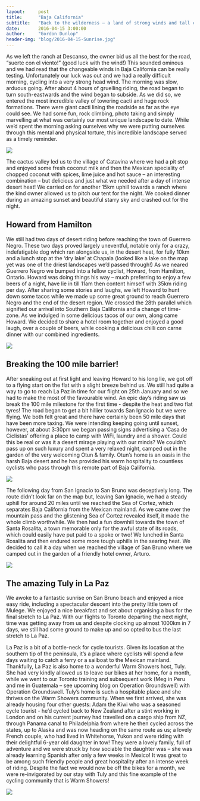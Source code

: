```yaml
---
layout:     post
title:      "Baja California"
subtitle:   "Back to the wilderness – a land of strong winds and tall cacti!"
date:       2016-04-15 3:00:00
author:     "Gordon Dunlop"
header-img: "blog/2016-04-15-Sunrise.jpg"
---
```

As we left the ranch at Descanso, the owner bid us all the best for the road, “suerte con el viento!” (good luck with the wind!) This sounded ominous and we had read that the changeable winds in Baja California can be really testing.  Unfortunately our luck was out and we had a really difficult morning, cycling into a very strong head wind. The morning was slow, arduous going. After about 4 hours of gruelling riding, the road began to turn south-eastwards and the wind began to subside. As we did so, we entered the most incredible valley of towering cacti and huge rock formations. There were giant cacti lining the roadside as far as the eye could see. We had some fun, rock climbing, photo taking and simply marvelling at what was certainly our most unique landscape to date. While we’d spent the morning asking ourselves why we were putting ourselves through this mental and physical torture, this incredible landscape served as a timely reminder.

<img class="img-responsive center-block" src ="{{ site.url }}/blog/2016-04-15-Cactus_Valley.jpg"/>

The cactus valley led us to the village of Catavina where we had a pit stop and enjoyed some fresh coconut milk and then the Mexican speciality of chopped coconut with spices, lime juice and hot sauce – an interesting combination – but delicious and just what we needed after a day of intense desert heat! We carried on for another 15km uphill towards a ranch where the kind owner allowed us to pitch our tent for the night. We cooked dinner during an amazing sunset and beautiful starry sky and crashed out for the night.

## Howard from Hamilton

We still had two days of desert riding before reaching the town of Guerrero Negro. These two days proved largely uneventful, notable only for a crazy, indefatigable dog which ran alongside us, in the desert heat, for fully 10km and a lunch stop at the ‘dry lake’ at Chapala (looked like a lake on the map yet was one of the driest landscapes we’d passed through!) As we neared Guerrero Negro we bumped into a fellow cyclist, Howard, from Hamilton, Ontario. Howard was doing things his way – much preferring to enjoy a few beers of a night, have lie in till 11am then content himself with 35km riding per day. After sharing some stories and laughs, we left Howard to hunt down some tacos while we made up some great ground to reach Guerrero Negro and the end of the desert region. We crossed the 28th parallel which signified our arrival into Southern Baja California and a change of time-zone. As we indulged in some delicious tacos of our own, along came Howard.   We decided to share a hotel room together and enjoyed a good laugh, over a couple of beers, while cooking a delicious chilli con carne dinner with our combined ingredients.

<img class="img-responsive center-block" src ="{{ site.url }}/blog/2016-04-15-Baja_Riding.jpg"/>

## Breaking the 100 mile barrier!

After sneaking out at first light and leaving Howard to his long lie, we got off to a flying start on the flat with a slight breeze behind us. We still had quite a way to go to reach La Paz in time for our flight on 25th January and so we had to make the most of the favourable wind. An epic day’s riding saw us break the 100 mile milestone for the first time - despite the heat and two flat tyres!  The road began to get a bit hillier towards San Ignacio but we were flying. We both felt great and there have certainly been 50 mile days that have been more taxing. We were intending keeping going until sunset, however, at about 3:30pm we began passing signs advertising a ‘Casa de Ciclistas’ offering a place to camp with WiFi, laundry and a shower. Could this be real or was it a desert mirage playing with our minds? We couldn’t pass up on such luxury and spent a very relaxed night, camped out in the garden of the very welcoming Otun & family. Otun’s home is an oasis in the harsh Baja desert and he has provided his warm hospitality to countless cyclists who pass through this remote part of Baja California.

<img class="img-responsive center-block" src ="{{ site.url }}/blog/2016-04-15-Casa.jpg"/>

The following day from San Ignacio to San Bruno was deceptively long. The route didn’t look far on the map but, leaving San Ignacio, we had a steady uphill for around 20 miles until we reached the Sea of Cortez, which separates Baja California from the Mexican mainland. As we came over the mountain pass and the glistening Sea of Cortez revealed itself, it made the whole climb worthwhile.  We then had a fun downhill towards the town of Santa Rosalita, a town memorable only for the awful state of its roads, which could easily have put paid to a spoke or two! We lunched in Santa Rosalita and then endured some more tough uphills in the searing heat. We decided to call it a day when we reached the village of San Bruno where we camped out in the garden of a friendly hotel owner, Arturo.

<img class="img-responsive center-block" src ="{{ site.url }}/blog/2016-04-15-Sunrise.jpg"/>

## The amazing Tuly in La Paz

We awoke to a fantastic sunrise on San Bruno beach and enjoyed a nice easy ride, including a spectacular descent into the pretty little town of Mulege. We enjoyed a nice breakfast and set about organising a bus for the final stretch to La Paz. With our flights to Toronto departing the next night, time was getting away from us and despite clocking up almost 1000km in 7 days, we still had some ground to make up and so opted to bus the last stretch to La Paz.

La Paz is a bit of a bottle-neck for cycle tourists. Given its location at the southern tip of the peninsula, it’s a place where cyclists will spend a few days waiting to catch a ferry or a sailboat to the Mexican mainland. Thankfully, La Paz is also home to a wonderful Warm Showers host, Tuly. She had very kindly allowed us to leave our bikes at her home, for a month, while we went to our Toronto training and subsequent work (Meg in Peru and me in Guatemala – see upcoming blog on Operation Groundswell) with Operation Groundswell. Tuly’s home is such a hospitable place and she thrives on the Warm Showers community. When we first arrived, she was already housing four other guests: Adam the Kiwi who was a seasoned cycle tourist - he’d cycled back to New Zealand after a stint working in London and on his current journey had travelled on a cargo ship from NZ, through Panama canal to Philadelphia from where he then cycled across the states, up to Alaska and was now heading on the same route as us;  a lovely French couple, who had lived in Whitehorse, Yukon and were riding with their delightful 6-year old daughter in tow!  They were a lovely family, full of adventure and we were struck by how sociable the daughter was – she was already learning Spanish after only a few weeks in Mexico! It was great to be among such friendly people and great hospitality after an intense week of riding. Despite the fact we would now be off the bikes for a month, we were re-invigorated by our stay with Tuly and this fine example of the cycling community that is Warm Showers!

<img class="img-responsive center-block" src ="{{ site.url }}/blog/2016-04-15-Tuly.jpg"/>

